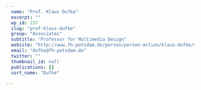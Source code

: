 ```yaml
---
  name: "Prof. Klaus Dufke"
  excerpt: ""
  wp_id: 157
  slug: "prof-klaus-dufke"
  group: "Associates"
  subtitle: "Professor for Multimedia Design"
  website: "http://www.fh-potsdam.de/person/person-action/klaus-dufke/show/Person/"
  email: "dufke@fh-potsdam.de"
  twitter: ""
  thumbnail_id: null
  publications: []
  sort_name: "Dufke"

---
```


